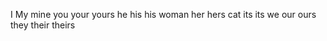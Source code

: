 

I  		My    		mine
you 	your		yours
he 		his			his
woman 	her			hers
cat 	its 		its
we 		our			ours
they 	their		theirs